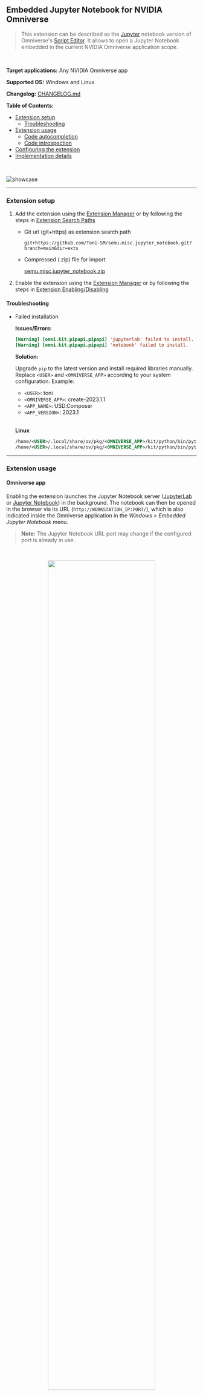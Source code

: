 ## Embedded Jupyter Notebook for NVIDIA Omniverse

> This extension can be described as the [Jupyter](https://jupyter.org/) notebook version of Omniverse's [Script Editor](https://docs.omniverse.nvidia.com/extensions/latest/ext_script-editor.html). It allows to open a Jupyter Notebook embedded in the current NVIDIA Omniverse application scope.

<br>

**Target applications:** Any NVIDIA Omniverse app

**Supported OS:** Windows and Linux

**Changelog:** [CHANGELOG.md](exts/semu.misc.jupyter_notebook/docs/CHANGELOG.md)

**Table of Contents:**

- [Extension setup](#setup)
  - [Troubleshooting](#setup-troubleshooting)
- [Extension usage](#usage)
  - [Code autocompletion](#usage-autocompletion)
  - [Code introspection](#usage-introspection)
- [Configuring the extension](#config)
- [Implementation details](#implementation)

<br>

![showcase](exts/semu.misc.jupyter_notebook/data/preview.png)

<hr>

<a name="setup"></a>
### Extension setup

1. Add the extension using the [Extension Manager](https://docs.omniverse.nvidia.com/extensions/latest/ext_extension-manager.html) or by following the steps in [Extension Search Paths](https://docs.omniverse.nvidia.com/kit/docs/kit-manual/latest/guide/extensions_advanced.html#git-url-paths)

    * Git url (git+https) as extension search path
    
        ```
        git+https://github.com/Toni-SM/semu.misc.jupyter_notebook.git?branch=main&dir=exts
        ```

    * Compressed (.zip) file for import

        [semu.misc.jupyter_notebook.zip](https://github.com/Toni-SM/semu.misc.jupyter_notebook/releases)

2. Enable the extension using the [Extension Manager](https://docs.omniverse.nvidia.com/extensions/latest/ext_extension-manager.html) or by following the steps in [Extension Enabling/Disabling](https://docs.omniverse.nvidia.com/kit/docs/kit-manual/latest/guide/extensions_advanced.html#extension-enabling-disabling)

<a name="setup-troubleshooting"></a>
#### Troubleshooting

* Failed installation

  **Issues/Errors:**

  ```ini
  [Warning] [omni.kit.pipapi.pipapi] 'jupyterlab' failed to install.
  [Warning] [omni.kit.pipapi.pipapi] 'notebook' failed to install.
  ```

  **Solution:**

  Upgrade `pip` to the latest version and install required libraries manually. Replace `<USER>` and `<OMNIVERSE_APP>` according to your system configuration. Example:
  
  - `<USER>`: toni
  - `<OMNIVERSE_APP>`: create-2023.1.1
  - `<APP_NAME>`: USD.Composer
  - `<APP_VERSION>`: 2023.1

  <br>

  **Linux**

  ```xml
  /home/<USER>/.local/share/ov/pkg/<OMNIVERSE_APP>/kit/python/bin/python3 -m pip install --upgrade pip
  /home/<USER>/.local/share/ov/pkg/<OMNIVERSE_APP>/kit/python/bin/python3 -m pip --isolated install --upgrade --target=/home/<USER>/.local/share/ov/data/Kit/<APP_NAME>/<APP_VERSION>/pip3-envs/default jupyterlab notebook jedi
  ```

<hr>

<a name="usage"></a>
### Extension usage

#### Omniverse app

Enabling the extension launches the Jupyter Notebook server ([JupyterLab](https://jupyterlab.readthedocs.io/en/stable/) or [Jupyter Notebook](https://jupyter-notebook.readthedocs.io/en/latest/)) in the background. The notebook can then be opened in the browser via its URL (`http://WORKSTATION_IP:PORT/`), which is also indicated inside the Omniverse application in the *Windows > Embedded Jupyter Notebook* menu.

> **Note:** The Jupyter Notebook URL port may change if the configured port is already in use.

<br>
<p align="center">
  <img src="exts/semu.misc.jupyter_notebook/data/preview1.png" width="75%">
</p>

Disabling the extension shutdowns the Jupyter Notebook server and the openened kernels.

#### Jupyter Notebook

To execute Python code in the current NVIDIA Omniverse application scope use the following kernel: 

<br>
<table align="center" class="table table-striped table-bordered">
  <thead>
  </thead>
  <tbody>
    <tr>
      <td>Embedded Omniverse (Python 3)</td>
      <td><p align="center" style="margin: 0"><img src="exts/semu.misc.jupyter_notebook/data/kernels/embedded_omniverse_python3_socket/logo-64x64.png" width="50px"></p></td>
    </tr>
  </tbody>
</table>

<a name="usage-autocompletion"></a>
##### Code autocompletion

Use the <kbd>Tab</kbd> key for code autocompletion.

<a name="usage-introspection"></a>
##### Code introspection 

Use the <kbd>Ctrl</kbd> + <kbd>i</kbd> keys for code introspection (display *docstring* if available).

<hr>

<a name="config"></a>
### Configuring the extension

The extension can be configured by editing the [config.toml](exts/semu.misc.jupyter_notebook/config/extension.toml) file under `[settings]` section. The following parameters are available:

<br>

**Extension settings**

<table class="table table-striped table-bordered">
  <thead>
    <tr>
      <th>Parameter</th>
      <th>Value</th>
      <th>Description</th>
    </tr>
  </thead>
  <tbody>
    <tr>
      <td>socket_port</td>
      <td>8224</td>
      <td>The port on which the Jupyter Notebook server will be listening for connections</td>
    </tr>
    <tr>
      <td>classic_notebook_interface</td>
      <td>false</td>
      <td>Whether the Jupyter Notebook server will use the JupyterLab interface (default interface) or the classic Jupyter Notebook interface</td>
    </tr>
    <tr>
      <td>kill_processes_with_port_in_use</td>
      <td>true</td>
      <td>Whether to kill applications/processes that use the same ports (8224 and 8225 by default) before activating the extension. Disable this option if you want to launch multiple applications that have this extension active</td>
    </tr>
  </tbody>
</table>

<br>

**Jupyter Notebook server settings**

<table class="table table-striped table-bordered">
  <thead>
    <tr>
      <th>Parameter</th>
      <th>Value</th>
      <th>Description</th>
    </tr>
  </thead>
  <tbody>
    <tr>
      <td>notebook_ip</td>
      <td>"0.0.0.0"</td>
      <td>The IP address on which the Jupyter Notebook server will be launched</td>
    </tr>
    <tr>
      <td>notebook_port</td>
      <td>8225</td>
      <td>The port on which the Jupyter Notebook server will be launched. If the port is already in use, the server will be launched on a different incrementing port</td>
    </tr>
    <tr>
      <td>token</td>
      <td>""</td>
      <td>The Jupyter Notebook server token. If empty, the default configuration, the server will be launched without authentication</td>
    </tr>
    <tr>
      <td>notebook_dir</td>
      <td>""</td>
      <td>The Jupyter Notebook server directory</td>
    </tr>
    <tr>
      <td>command_line_options</td>
      <td>"--allow-root --no-browser"</td>
      <td>The Jupyter Notebook server command line options excluding the previously mentioned parameters</td>
    </tr>
  </tbody>
</table>

<hr>

<a name="implementation"></a>
### Implementation details

Both the Jupyter Notebook server and the IPython kernels are designed to be launched as independent processes (or subprocesses). Due to this specification, the Jupyter Notebook server and the IPython kernels are launched in separate (sub)processes.

<br>
<table class="table table-striped table-bordered">
  <thead>
    <tr>
      <th></th>
      <th>Jupyter Notebook as (sub)process</th>
    </tr>
  </thead>
  <tbody>
    <tr>
      <td>Kernel (display name)</td>
      <td>Embedded Omniverse (Python 3)</td>
    </tr>
    <tr>
      <td>Kernel (logo)</td>
      <td><p align="center"><img src="exts/semu.misc.jupyter_notebook/data/kernels/embedded_omniverse_python3_socket/logo-64x64.png" width="50px"></p></td>
    </tr>
    <tr>
      <td>Kernel (raw name)</td>
      <td>embedded_omniverse_python3_socket</td>
    </tr>
    <tr>
      <td>Instanceable kernels</td>
      <td>Unlimited</td>
    </tr>
    <tr>
      <td>Python backend</td>
      <td>Omniverse Kit embedded Python</td>
    </tr>
    <tr>
      <td>Code execution</td>
      <td>Intercept Jupyter-IPython communication, forward and execute code in Omniverse Kit and send back the results to the published by the notebook</td>
    </tr>
    <tr>
      <td>Main limitations</td>
      <td>
        <ul>
          <li>IPython magic commands are not available</li>
          <li>Printing, inside callbacks, is not displayed in the notebook but in the Omniverse terminal</li>
          <li>Matplotlib plotting is not available in notebooks</li>
        </ul>
      </td>
    </tr>
  </tbody>
</table>
